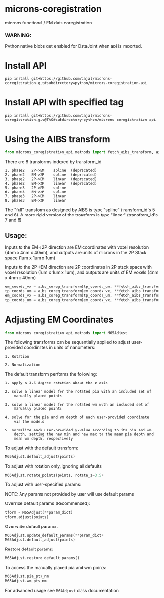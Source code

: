# microns-coregistration
microns functional / EM data coregistration

### WARNING: 
Python native blobs get enabled for DataJoint when api is imported.

# Install API
```
pip install git+https://github.com/cajal/microns-coregistration.git#subdirectory=python/microns-coregistration-api
```

# Install API with specified tag
```
pip install git+https://github.com/cajal/microns-coregistration.git@TAG#subdirectory=python/microns-coregistration-api
```

# Using the AIBS transform
```python
from microns_coregistration_api.methods import fetch_aibs_transform, aibs_coreg_transform
```
There are 8 transforms indexed by transform_id:

    1. phase2 	2P->EM 	  spline  (deprecated)
    2. phase2 	EM->2P 	  spline  (deprecated)
    3. phase2 	2P->EM 	  linear  (deprecated)
    4. phase2 	EM->2P 	  linear  (deprecated)
    5. phase3 	2P->EM 	  spline
    6. phase3 	EM->2P 	  spline
    7. phase3 	2P->EM 	  linear
    8. phase3 	EM->2P 	  linear

The "full" transform as designed by AIBS is type "spline" (transform_id's 5 and 6).
A more rigid version of the transform is type "linear" (transform_id's 7 and 8)

## Usage: 

Inputs to the EM->2P direction are EM coordinates with voxel resolution (4nm x 4nm x 40nm), and outputs are units of microns in the 2P Stack space (1um x 1um x 1um)

Inputs to the 2P->EM direction are 2P coordinates in 2P stack space with voxel resolution (1um x 1um x 1um), and outputs are units of EM voxels (4nm x 4nm x 40nm)


```python
em_coords_vx = aibs_coreg_transform(tp_coords_um, **fetch_aibs_transform(transform_id=5))
tp_coords_um = aibs_coreg_transform(em_coords_vx, **fetch_aibs_transform(transform_id=6))
em_coords_vx = aibs_coreg_transform(tp_coords_um, **fetch_aibs_transform(transform_id=7))
tp_coords_um = aibs_coreg_transform(em_coords_vx, **fetch_aibs_transform(transform_id=8))
```

# Adjusting EM Coordinates
```python
from microns_coregistration_api.methods import M65Adjust
```

The following transforms can be sequentially applied to adjust user-provided 
    coordinates in units of nanometers:

    1. Rotation

    2. Normalization

The default transform performs the following:

    1. apply a 3.5 degree rotation about the z-axis

    2. solve a linear model for the rotated pia with an included set of 
        manually placed points

    3. solve a linear model for the rotated wm with an included set of 
        manually placed points

    4. solve for the pia and wm depth of each user-provided coordinate 
        via the models

    5. normalize each user-provided y-value according to its pia and wm 
        depth, setting the new min and new max to the mean pia depth and 
        mean wm depth, respectively

To adjust with the default transform:

```python
M65Adjust.default_adjust(points)
```

To adjust with rotation only, ignoring all defaults:

```python
M65Adjust.rotate_points(points, rotate_z=3.5)
```

To adjust with user-specified params:

NOTE: Any params not provided by user will use default params

Override default params (Recommended):

```python
tform = M65Adjust(**param_dict)
tform.adjust(points)
```

Overwrite default params:

```python
M65Adjust.update_default_params(**param_dict)
M65Adjust.default_adjust(points)
```

Restore default params:
```python
M65Adjust.restore_default_params()
```

To access the manually placed pia and wm points:

```python
M65Adjust.pia_pts_nm
M65Adjust.wm_pts_nm
```

For advanced usage see `M65Adjust` class documentation